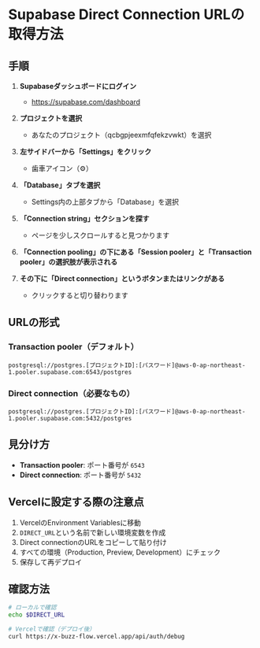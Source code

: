 # Supabase Direct Connection URLの取得方法

## 手順

1. **Supabaseダッシュボードにログイン**
   - https://supabase.com/dashboard

2. **プロジェクトを選択**
   - あなたのプロジェクト（qcbgpjeexmfqfekzvwkt）を選択

3. **左サイドバーから「Settings」をクリック**
   - 歯車アイコン（⚙️）

4. **「Database」タブを選択**
   - Settings内の上部タブから「Database」を選択

5. **「Connection string」セクションを探す**
   - ページを少しスクロールすると見つかります

6. **「Connection pooling」の下にある「Session pooler」と「Transaction pooler」の選択肢が表示される**

7. **その下に「Direct connection」というボタンまたはリンクがある**
   - クリックすると切り替わります

## URLの形式

### Transaction pooler（デフォルト）
```
postgresql://postgres.[プロジェクトID]:[パスワード]@aws-0-ap-northeast-1.pooler.supabase.com:6543/postgres
```

### Direct connection（必要なもの）
```
postgresql://postgres.[プロジェクトID]:[パスワード]@aws-0-ap-northeast-1.pooler.supabase.com:5432/postgres
```

## 見分け方
- **Transaction pooler**: ポート番号が `6543`
- **Direct connection**: ポート番号が `5432`

## Vercelに設定する際の注意点

1. VercelのEnvironment Variablesに移動
2. `DIRECT_URL`という名前で新しい環境変数を作成
3. Direct connectionのURLをコピーして貼り付け
4. すべての環境（Production, Preview, Development）にチェック
5. 保存して再デプロイ

## 確認方法
```bash
# ローカルで確認
echo $DIRECT_URL

# Vercelで確認（デプロイ後）
curl https://x-buzz-flow.vercel.app/api/auth/debug
```